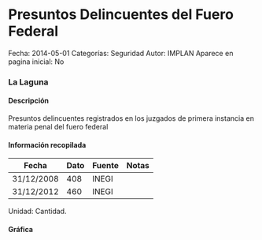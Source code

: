 Presuntos Delincuentes del Fuero Federal
=====

Fecha: 2014-05-01
Categorías: Seguridad
Autor: IMPLAN
Aparece en pagina inicial: No

### La Laguna

#### Descripción

Presuntos delincuentes registrados en los juzgados de primera instancia en materia penal del fuero federal

<!-- break -->

#### Información recopilada

<table class="table table-hover table-bordered matriz">
  <thead>
    <tr><th>Fecha</th><th>Dato</th><th>Fuente</th><th>Notas</th></tr>
  </thead>
  <tbody>
    <tr><td class="centrado">31/12/2008</td><td class="derecha">408</td><td>INEGI</td><td></td></tr>
    <tr><td class="centrado">31/12/2012</td><td class="derecha">460</td><td>INEGI</td><td></td></tr>
  </tbody>
</table>

Unidad: Cantidad.

#### Gráfica

<div id="Morrisxmqxuhlo" class="grafica"></div>
  <!-- JAVASCRIPT DE LA GRAFICA EN Morrisxmqxuhlo -->
  <script>
  new Morris.Line({
    element: 'Morrisxmqxuhlo',
    data: [
      { fecha: '2008-12-31', dato: 408 },
      { fecha: '2012-12-31', dato: 460 }
    ],
    xkey: 'fecha',
    ykeys: ['dato'],
    labels: ['Dato'],
    lineColors: ['#FF5B02'],
    xLabelFormat: function(d) {
      return d.getDate()+'/'+(d.getMonth()+1)+'/'+d.getFullYear();
    },
    dateFormat: function (ts) {
      var d = new Date(ts);
      return d.getDate() + '/' + (d.getMonth() + 1) + '/' + d.getFullYear();
    }
  });
  </script>
